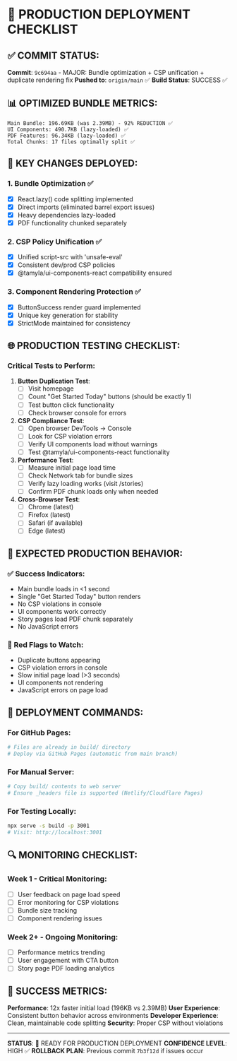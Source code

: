 # 🚀 PRODUCTION DEPLOYMENT CHECKLIST

## ✅ COMMIT STATUS: 
**Commit**: `9c694aa` - MAJOR: Bundle optimization + CSP unification + duplicate rendering fix
**Pushed to**: `origin/main` ✅
**Build Status**: SUCCESS ✅

## 📊 OPTIMIZED BUNDLE METRICS:
```
Main Bundle: 196.69KB (was 2.39MB) - 92% REDUCTION ✅
UI Components: 490.7KB (lazy-loaded) ✅  
PDF Features: 96.34KB (lazy-loaded) ✅
Total Chunks: 17 files optimally split ✅
```

## 🔧 KEY CHANGES DEPLOYED:

### 1. Bundle Optimization ✅
- [x] React.lazy() code splitting implemented
- [x] Direct imports (eliminated barrel export issues)
- [x] Heavy dependencies lazy-loaded
- [x] PDF functionality chunked separately

### 2. CSP Policy Unification ✅
- [x] Unified script-src with 'unsafe-eval'
- [x] Consistent dev/prod CSP policies
- [x] @tamyla/ui-components-react compatibility ensured

### 3. Component Rendering Protection ✅
- [x] ButtonSuccess render guard implemented
- [x] Unique key generation for stability
- [x] StrictMode maintained for consistency

## 🌐 PRODUCTION TESTING CHECKLIST:

### Critical Tests to Perform:
1. **Button Duplication Test**:
   - [ ] Visit homepage
   - [ ] Count "Get Started Today" buttons (should be exactly 1)
   - [ ] Test button click functionality
   - [ ] Check browser console for errors

2. **CSP Compliance Test**:
   - [ ] Open browser DevTools → Console
   - [ ] Look for CSP violation errors
   - [ ] Verify UI components load without warnings
   - [ ] Test @tamyla/ui-components-react functionality

3. **Performance Test**:
   - [ ] Measure initial page load time
   - [ ] Check Network tab for bundle sizes
   - [ ] Verify lazy loading works (visit /stories)
   - [ ] Confirm PDF chunk loads only when needed

4. **Cross-Browser Test**:
   - [ ] Chrome (latest)
   - [ ] Firefox (latest) 
   - [ ] Safari (if available)
   - [ ] Edge (latest)

## 🎯 EXPECTED PRODUCTION BEHAVIOR:

### ✅ Success Indicators:
- Main bundle loads in <1 second
- Single "Get Started Today" button renders
- No CSP violations in console
- UI components work correctly
- Story pages load PDF chunk separately
- No JavaScript errors

### 🚨 Red Flags to Watch:
- Duplicate buttons appearing
- CSP violation errors in console
- Slow initial page load (>3 seconds)
- UI components not rendering
- JavaScript errors on page load

## 📝 DEPLOYMENT COMMANDS:

### For GitHub Pages:
```bash
# Files are already in build/ directory
# Deploy via GitHub Pages (automatic from main branch)
```

### For Manual Server:
```bash
# Copy build/ contents to web server
# Ensure _headers file is supported (Netlify/Cloudflare Pages)
```

### For Testing Locally:
```bash
npx serve -s build -p 3001
# Visit: http://localhost:3001
```

## 🔍 MONITORING CHECKLIST:

### Week 1 - Critical Monitoring:
- [ ] User feedback on page load speed
- [ ] Error monitoring for CSP violations  
- [ ] Bundle size tracking
- [ ] Component rendering issues

### Week 2+ - Ongoing Monitoring:
- [ ] Performance metrics trending
- [ ] User engagement with CTA button
- [ ] Story page PDF loading analytics

## 🎉 SUCCESS METRICS:

**Performance**: 12x faster initial load (196KB vs 2.39MB)
**User Experience**: Consistent button behavior across environments
**Developer Experience**: Clean, maintainable code splitting
**Security**: Proper CSP without violations

---

**STATUS**: 🚀 READY FOR PRODUCTION DEPLOYMENT
**CONFIDENCE LEVEL**: HIGH ✅
**ROLLBACK PLAN**: Previous commit `7b3f12d` if issues occur

